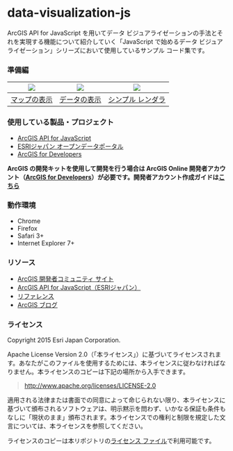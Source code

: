 # data-visualization-js

ArcGIS API for JavaScript を用いてデータ ビジュアライゼーションの手法とそれを実現する機能について紹介していく「JavaScript で始めるデータ ビジュアライゼーション」シリーズにおいて使用しているサンプル コード集です。

### 準備編

|[![](http://apps.esrij.com/jsapi-blog/visualization-js/_images/01_1.png)](http://apps.esrij.com/jsapi-blog/sandbox/sandbox.html?sample=map)|[![](http://apps.esrij.com/jsapi-blog/visualization-js/_images/01_2.png)](http://apps.esrij.com/jsapi-blog/sandbox/sandbox.html?sample=basic_add_data)|[![](http://apps.esrij.com/jsapi-blog/visualization-js/_images/01_3.png)](http://apps.esrij.com/jsapi-blog/sandbox/sandbox.html?sample=basic_use_renderer)|
|:-:|:-:|:-:|
|[マップの表示](http://apps.esrij.com/jsapi-blog/sandbox/sandbox.html?sample=map)|[データの表示](http://apps.esrij.com/jsapi-blog/sandbox/sandbox.html?sample=basic_add_data)|[シンプル レンダラ](http://apps.esrij.com/jsapi-blog/sandbox/sandbox.html?sample=basic_use_renderer)|

### 使用している製品・プロジェクト

* [ArcGIS API for JavaScript](https://developers.arcgis.com/javascript/)
* [ESRIジャパン オープンデータポータル](http://data.esrij.com/)
* [ArcGIS for Developers](https://developers.arcgis.com/en/)

**ArcGIS の開発キットを使用して開発を行う場合は ArcGIS Online 開発者アカウント（[ArcGIS for Developers](https://developers.arcgis.com/en/)）が必要です。開発者アカウント作成ガイドは[こちら](http://www.esrij.com/cgi-bin/wp/wp-content/uploads/documents/signup-esri-developers.pdf)**

### 動作環境

* Chrome
* Firefox
* Safari 3+
* Internet Explorer 7+

### リソース

* [ArcGIS 開発者コミュニティ サイト](https://geonet.esri.com/groups/dev-jp)
* [ArcGIS API for JavaScript（ESRIジャパン）](http://www.esrij.com/products/arcgis-api-for-javascript/)
* [リファレンス](https://developers.arcgis.com/javascript/jsapi/)
* [ArcGIS ブログ](http://blog.esrij.com/arcgisblog/2014/12/javascript-9ab3.html)

### ライセンス
Copyright 2015 Esri Japan Corporation.

Apache License Version 2.0（「本ライセンス」）に基づいてライセンスされます。あなたがこのファイルを使用するためには、本ライセンスに従わなければなりません。本ライセンスのコピーは下記の場所から入手できます。

> http://www.apache.org/licenses/LICENSE-2.0

適用される法律または書面での同意によって命じられない限り、本ライセンスに基づいて頒布されるソフトウェアは、明示黙示を問わず、いかなる保証も条件もなしに「現状のまま」頒布されます。本ライセンスでの権利と制限を規定した文言については、本ライセンスを参照してください。

ライセンスのコピーは本リポジトリの[ライセンス ファイル](./LICENSE)で利用可能です。
